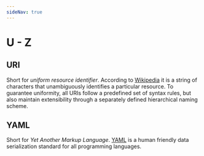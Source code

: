```yaml
---
sideNav: true
---
```


# U - Z

## URI

Short for _uniform resource identifier_.
According to [Wikipedia](https://en.wikipedia.org/wiki/Uniform_Resource_Identifier) it is a string of characters that unambiguously identifies a particular resource.
To guarantee uniformity, all URIs follow a predefined set of syntax rules, but also maintain extensibility through a separately defined hierarchical naming scheme.

## YAML

Short for _Yet Another Markup Language_.
[YAML](https://yaml.org/) is a human friendly data serialization standard for all programming languages.